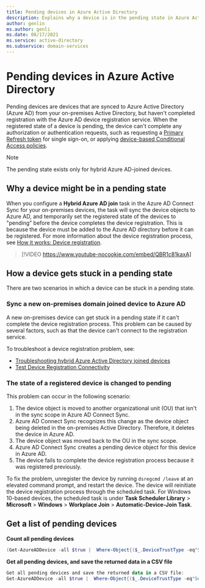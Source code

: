 ```yaml
---
title: Pending devices in Azure Active Directory
description: Explains why a device is in the pending state in Azure Active Directory.
author: genlin
ms.author: genli
ms.date: 08/17/2021
ms.service: active-directory
ms.subservice: domain-services
---
```

# Pending devices in Azure Active Directory

Pending devices are devices that are synced to Azure Active Directory (Azure AD) from your on-premises Active Directory, but haven't completed registration with the Azure AD device registration service. When the registered state of a device is pending, the device can't complete any authorization or authentication requests, such as requesting a [Primary Refresh token](/azure/active-directory/devices/concept-primary-refresh-token) for single sign-on, or applying [device-based Conditional Access policies](/mem/intune/protect/create-conditional-access-intune).

> [!NOTE]
> The pending state exists only for hybrid Azure AD-joined devices.

## Why a device might be in a pending state

When you configure a **Hybrid Azure AD join** task in the Azure AD Connect Sync for your on-premises devices, the task will sync the device objects to Azure AD, and temporarily set the registered state of the devices to "pending" before the device completes the device registration. This is because the device must be added to the Azure AD directory before it can be registered. For more information about the device registration process, see [How it works: Device registration](/azure/active-directory/devices/device-registration-how-it-works#hybrid-azure-ad-joined-in-managed-environments).

> [!VIDEO https://www.youtube-nocookie.com/embed/QBR1c81kaxA]

## How a device gets stuck in a pending state

There are two scenarios in which a device can be stuck in a pending state.

### Sync a new on-premises domain joined device to Azure AD

A new on-premises device can get stuck in a pending state if it can't complete the device registration process. This problem can be caused by several factors, such as that the device can't connect to the registration service.

To troubleshoot a device registration problem, see:

- [Troubleshooting hybrid Azure Active Directory joined devices](/azure/active-directory/devices/troubleshoot-hybrid-join-windows-current)
- [Test Device Registration Connectivity](/samples/azure-samples/testdeviceregconnectivity/testdeviceregconnectivity/)

### The state of a registered device is changed to pending

This problem can occur in the following scenario:

1. The device object is moved to another organizational unit (OU) that isn't in the sync scope in Azure AD Connect Sync.
1. Azure AD Connect Sync recognizes this change as the device object being deleted in the on-premises Active Directory. Therefore, it deletes the device in Azure AD.
1. The device object was moved back to the OU in the sync scope.
1.  Azure AD Connect Sync creates a pending device object for this device in Azure AD.
1. The device fails to complete the device registration process because it was registered previously.

To fix the problem, unregister the device by running `dsregcmd /leave` at an elevated command prompt, and restart the device. The device will reinitiate the device registration process through the scheduled task. For Windows 10-based devices, the scheduled task is under **Task Scheduler Library** > **Microsoft** > **Windows** > **Workplace Join** > **Automatic-Device-Join Task**.

## Get a list of pending devices

**Count all pending devices**

```powershell
(Get-AzureADDevice -all $true |  Where-Object{($_.DeviceTrustType -eq"ServerAd") -and ($_.ProfileType -ne"RegisteredDevice") -and (-not $_.AlternativeSecurityIds)}).count
```

**Get all pending devices, and save the returned data in a CSV file**
 
 ```powershell
Get all pending devices and save the returned data in a CSV file:
Get-AzureADDevice -all $true |  Where-Object{($_.DeviceTrustType -eq"ServerAd") -and ($_.ProfileType -ne"RegisteredDevice") -and (-not $_.AlternativeSecurityIds)} | select-object -Property AccountEnabled, ObjectId, DeviceId, DisplayName, DeviceOSType, DeviceOSVersion, DeviceTrustType | export-csv pendingdevicelist-summary.csv -NoTypeInformation
```
